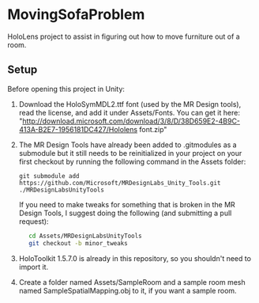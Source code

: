 # MovingSofaProblem

HoloLens project to assist in figuring out how to move furniture out of a room.

## Setup

Before opening this project in Unity:

  1. Download the HoloSymMDL2.ttf font (used by the MR Design tools), read the
      license, and add it under Assets/Fonts. You can get it here:
      "http://download.microsoft.com/download/3/8/D/38D659E2-4B9C-413A-B2E7-1956181DC427/Hololens font.zip"

  2. The MR Design Tools have already been added to .gitmodules as a submodule
      but it still needs to be reinitialized in your project on your first
      checkout by running the following command in the Assets folder:

      `git submodule add https://github.com/Microsoft/MRDesignLabs_Unity_Tools.git ./MRDesignLabsUnityTools`

      If you need to make tweaks for something that is broken in the MR Design
      Tools, I suggest doing the following (and submitting a pull request):

```bash
      cd Assets/MRDesignLabsUnityTools
      git checkout -b minor_tweaks
```

  3. HoloToolkit 1.5.7.0 is already in this repository, so you shouldn't need
      to import it.

  4. Create a folder named Assets/SampleRoom and a sample room mesh named
      SampleSpatialMapping.obj to it, if you want a sample room.
